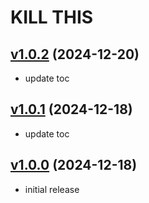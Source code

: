 # KILL THIS

## [v1.0.2](https://github.com/rbgdevx/kill-this/releases/tag/v1.0.2) (2024-12-20)

- update toc

## [v1.0.1](https://github.com/rbgdevx/kill-this/releases/tag/v1.0.1) (2024-12-18)

- update toc

## [v1.0.0](https://github.com/rbgdevx/kill-this/releases/tag/v1.0.0) (2024-12-18)

- initial release
